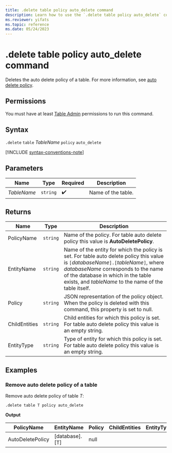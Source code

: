 ```yaml
---
title: .delete table policy auto_delete command
description: Learn how to use the `.delete table policy auto_delete` command to delete the auto delete policy of a table.
ms.reviewer: yifats
ms.topic: reference
ms.date: 05/24/2023
---
```

# .delete table policy auto_delete command

Deletes the auto delete policy of a table. For more information, see [auto delete policy](auto-delete-policy.md).

## Permissions

You must have at least [Table Admin](../access-control/role-based-access-control.md) permissions to run this command.

## Syntax

`.delete` `table` *TableName* `policy` `auto_delete`

[!INCLUDE [syntax-conventions-note](../includes/syntax-conventions-note.md)]

## Parameters

| Name        | Type   | Required | Description        |
|-------------|--------|----------|--------------------|
| *TableName* | `string` |  :heavy_check_mark:  | Name of the table. |

## Returns

| Name          | Type   | Description                                                                                                                                                                                                                                                                  |
|---------------|--------|------------------------------------------------------------------------------------------------------------------------------------------------------------------------------------------------------------------------------------------------------------------------------|
| PolicyName    | `string` | Name of the policy. For table auto delete policy this value is **AutoDeletePolicy**.                                                                                                                                                                                         |
| EntityName    | `string` | Name of the entity for which the policy is set. For table auto delete policy this value is `[`*databaseName*`].[`*tableName*`]`, where *databaseName* corresponds to the name of the database in which in the table exists, and *tableName* to the name of the table itself. |
| Policy        | `string` | JSON representation of the policy object. When the policy is deleted with this command, this property is set to null.                                                                                                                                                        |
| ChildEntities | `string` | Child entities for which this policy is set. For table auto delete policy this value is an empty string.                                                                                                                                                                     |
| EntityType    | `string` | Type of entity for which this policy is set. For table auto delete policy this value is an empty string.                                                                                                                                                                     |

## Examples

### Remove auto delete policy of a table

Remove auto delete policy of table *T*:

```kusto
.delete table T policy auto_delete
```

**Output**

| PolicyName       | EntityName     | Policy                                                           | ChildEntities | EntityType |
|------------------|----------------|------------------------------------------------------------------|---------------|------------|
| AutoDeletePolicy | [database].[T] | null                                                             |               |            |
